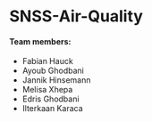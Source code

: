 # SNSS-Air-Quality

#### Team members: 
- Fabian Hauck
- Ayoub Ghodbani
- Jannik Hinsemann
- Melisa Xhepa
- Edris Ghodbani
- Ilterkaan Karaca
